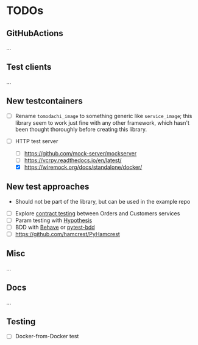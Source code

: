 # TODOs

## GitHubActions

...

## Test clients

...

## New testcontainers

- [ ] Rename `tomodachi_image` to something generic like `service_image`;
      this library seem to work just fine with any other framework,
      which hasn't been thought thoroughly before creating this library.

- [ ] HTTP test server
  - [ ] <https://github.com/mock-server/mockserver>
  - [ ] <https://vcrpy.readthedocs.io/en/latest/>
  - [x] <https://wiremock.org/docs/standalone/docker/>

## New test approaches

- Should not be part of the library, but can be used in the example repo

- [ ] Explore [contract testing](https://github.com/pact-foundation/pact-python) between Orders and Customers services
- [ ] Param testing with [Hypothesis](https://hypothesis.readthedocs.io/en/latest/)
- [ ] BDD with [Behave](https://behave.readthedocs.io/en/latest/) or [pytest-bdd](https://pypi.org/project/pytest-bdd/)
- [ ] <https://github.com/hamcrest/PyHamcrest>

## Misc

...

## Docs

...

## Testing

- [ ] Docker-from-Docker test
